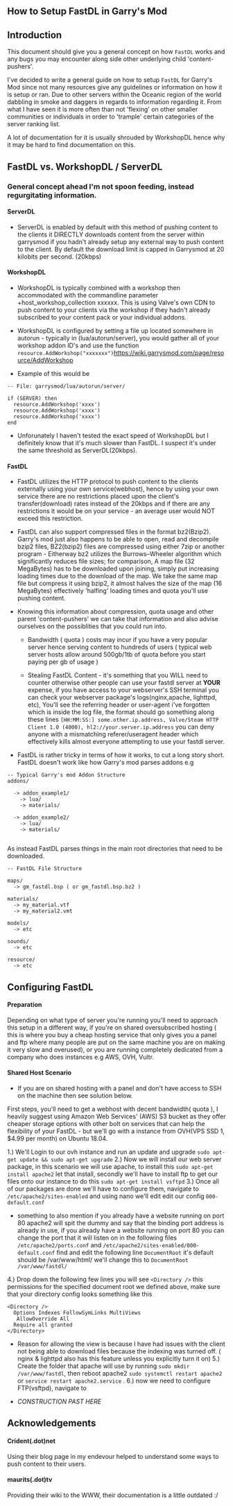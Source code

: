 ## How to Setup FastDL in Garry's Mod




## Introduction

This document should give you a general concept on how `FastDL` works and any bugs you may encounter along side other underlying child 'content-pushers'.

I've decided to write a general guide on how to setup `FastDL` for Garry's Mod since not many resources give any guidelines or information on how it is setup or ran. Due to other servers within the Oceanic region of the world dabbling in smoke and daggers in regards to information regarding it. From what I have seen it is more often than not 'flexing' on other smaller communities or individuals in order to 'trample' certain categories of the server ranking list.

A lot of documentation for it is usually shrouded by WorkshopDL hence why it may be hard to find documentation on this.


## FastDL vs. WorkshopDL / ServerDL

### General concept ahead I'm not spoon feeding, instead regurgitating information.


#### ServerDL

- ServerDL is enabled by default with this method of pushing content to the clients it DIRECTLY downloads content from the server within garrysmod if you hadn't already setup any external way to push content to the client. By default the download limit is capped in Garrysmod at 20 kilobits per second. (20kbps)

#### WorkshopDL

- WorkshopDL is typically combined with a workshop then accommodated with the commandline parameter +host_workshop_collection xxxxxx. This is using Valve's own CDN to push content to your clients via the workshop if they hadn't already subscribed to your content pack or your individual addons.

- WorkshopDL is configured by setting a file up located somewhere in autorun - typically in (lua/autorun/server), you would gather all of your workshop addon ID's and use the function `resource.AddWorkshop("xxxxxxx")`https://wiki.garrysmod.com/page/resource/AddWorkshop

- Example of this would be

```
-- File: garrysmod/lua/autorun/server/

if (SERVER) then
  resource.AddWorkshop('xxxx')
  resource.AddWorkshop('xxxx')
  resource.AddWorkshop('xxxx')
end
```

- Unforunately I haven't tested the exact speed of WorkshopDL but I definitely know that it's much slower than FastDL. I suspect it's under the same threshold as ServerDL(20kbps). 



#### FastDL

- FastDL utilizes the HTTP protocol to push content to the clients externally using your own service(webhost), hence by using your own service there are no restrictions placed upon the client's transfer(download) rates instead of the 20kbps and if there are any restrictions it would be on your service - an average user would NOT exceed this restriction.

- FastDL can also support compressed files in the format bz2(Bzip2). Garry's mod just also happens to be able to open, read and decompile bzip2 files, BZ2(bzip2) files are compressed using either 7zip or another program - Eitherway bz2 utilizes the Burrows–Wheeler algorithm which significantly reduces file sizes; for comparison, A map file (32 MegaBytes) has to be downloaded upon joining, simply put increasing loading times due to the download of the map. We take the same map file but compress it using bzip2, it almost halves the size of the map (16 MegaBytes) effectively 'halfing' loading times and quota you'll use pushing content.

- Knowing this information about compression, quota usage and other parent 'content-pushers' we can take that information and also advise ourselves on the possiblities that you could run into.

  - Bandwidth ( quota ) costs may incur if you have a very popular server hence serving content to hundreds of users ( typical web server hosts allow around 500gb/1tb of quota before you start paying per gb of usage )
  
  - Stealing FastDL Content - it's something that you WILL need to counter otherwise other people can use your fastdl server at **YOUR** expense, if you have access to your webserver's SSH terminal you can check your webserver package's logs(nginx,apache, lighttpd, etc), You'll see the referring header or user-agent i've forgotten which is inside the log file, the format should go something along these lines `[HH:MM:SS:] some.other.ip.address, Valve/Steam HTTP Client 1.0 (4000), hl2://your.server.ip.address` you can deny anyone with a mismatching referer/useragent header which effectively kills almost everyone attempting to use your fastdl server.
  
 

- FastDL is rather tricky in terms of how it works, to cut a long story short. FastDL doesn't work like how Garry's mod parses addons
e.g 
```
-- Typical Garry's mod Addon Structure
addons/

  -> addon_example1/
    -> lua/
    -> materials/
    
  -> addon_example2/
    -> lua/
    -> materials/
    
```

As instead FastDL parses things in the main root directories that need to be downloaded.

```
-- FastDL File Structure

maps/
  -> gm_fastdl.bsp ( or gm_fastdl.bsp.bz2 )

materials/
  -> my_material.vtf
  -> my_material2.vmt

models/
  -> etc

sounds/
  -> etc

resource/
  -> etc
```


## Configuring FastDL


#### Preparation 

Depending on what type of server you're running you'll need to approach this setup in a different way, if you're on shared oversubscribed hosting ( this is where you buy a cheap hosting service that only gives you a panel and ftp where many people are put on the same machine you are on making it very slow and overused), or you are running completely dedicated from a company who does instances e.g AWS, OVH, Vultr.

#### Shared Host Scenario

- If you are on shared hosting with a panel and don't have access to SSH on the machine then see solution below.


First steps, you'll need to get a webhost with decent bandwidth( quota ), I heavily suggest using Amazon Web Services' (AWS) S3 bucket as they offer cheaper storage options with other bolt on services that can help the flexibility of your FastDL - but we'll go with a instance from OVH(VPS SSD 1, $4.99 per month) on Ubuntu 18.04.

1.) We'll Login to our ovh instance and run an update and upgrade `sudo apt-get update && sudo apt-get upgrade`
2.) Now we will install our web server package, in this scenario we will use apache, to install this `sudo apt-get install apache2` let that install, secondly we'll have to install ftp to get our files onto our instance to do this `sudo apt-get install vsftpd`
3.) Once all of our packages are done we'll have to configure them, navigate to `/etc/apache2/sites-enabled` and using nano we'll edit edit our config `000-default.conf` 
  - something to also mention if you already have a website running on port 80 apache2 will spit the dummy and say that the binding port address is already in use, if you already have a website running on port 80 you can change the port that it will listen on in the following files `/etc/apache2/ports.conf` and `/etc/apache2/sites-enabled/000-default.conf`
  find and edit the following line `DocumentRoot` it's default should be /var/www/html/ we'll change this to `DocumentRoot /var/www/fastdl/`

4.) Drop down the following few lines you will see `<Directory />` this permissions for the specified document root we defined above, make sure that your directory config looks something like this
```
<Directory />
  Options Indexes FollowSymLinks MultiViews
   AllowOverride All
  Require all granted
</Directory>
```
- Reason for allowing the view is because I have had issues with the client not being able to download files because the indexing was turned off. ( nginx & lighttpd also has this feature unless you explicitly turn it on)
5.) Create the folder that apache will use by running `sudo mkdir /var/www/fastdl`, then reboot apache2 `sudo systemctl restart apache2` or `service restart apache2.service` .
6.) now we need to configure FTP(vsftpd), navigate to 






- _CONSTRUCTION PAST HERE_




## Acknowledgements

#### Crident(.dot)net

Using their blog page in my endevour helped to understand some ways to push content to their users. 

#### maurits(.dot)tv

Providing their wiki to the WWW, their documentation is a little outdated :/


